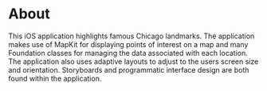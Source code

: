 # About

This iOS application highlights famous Chicago landmarks. The application makes use of MapKit for displaying points of interest on a map and many Foundation classes for managing the data associated with each location. The application also uses adaptive layouts to adjust to the users screen size and orientation. Storyboards and programmatic interface design are both found within the application.
